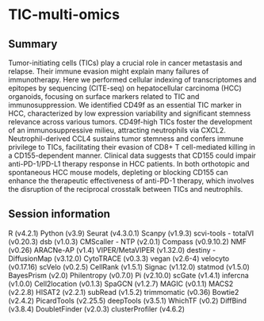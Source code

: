 # TIC-multi-omics
## Summary
Tumor-initiating cells (TICs) play a crucial role in cancer metastasis and relapse. Their immune evasion might explain many failures of immunotherapy. Here we performed cellular indexing of transcriptomes and epitopes by sequencing (CITE-seq) on hepatocellular carcinoma (HCC) organoids, focusing on surface markers related to TIC and immunosuppression. We identified CD49f as an essential TIC marker in HCC, characterized by low expression variability and significant stemness relevance across various tumors. CD49f-high TICs foster the development of an immunosuppressive milieu, attracting neutrophils via CXCL2. Neutrophil-derived CCL4 sustains tumor stemness and confers immune privilege to TICs, facilitating their evasion of CD8+ T cell-mediated killing in a CD155-dependent manner. Clinical data suggests that CD155 could impair anti-PD-1/PD-L1 therapy response in HCC patients. In both orthotopic and spontaneous HCC mouse models, depleting or blocking CD155 can enhance the therapeutic effectiveness of anti-PD-1 therapy, which involves the disruption of the reciprocal crosstalk between TICs and neutrophils. 

## Session information
R (v4.2.1) 
Python (v3.9)
Seurat (v4.3.0.1)
Scanpy (v1.9.3)
scvi-tools - totalVI (v0.20.3)
dsb (v1.0.3)
CMScaller - NTP (v2.0.1)
Compass (v0.9.10.2)
NMF (v0.26)
ARACNe-AP (v1.4)
VIPER/MetaVIPER (v1.32.0)
destiny - DiffusionMap (v3.12.0)
CytoTRACE (v0.3.3)
vegan (v2.6-4)
velocyto (v0.17.16)
scVelo (v0.2.5)
CellRank (v1.5.1)
Signac (v1.12.0)
statmod (v1.5.0)
BayesPrism (v2.0)
Philentropy (v0.7.0)
Pi (v2.10.0)
scGate (v1.4.1)
infercna (v1.0.0)
Cell2location (v0.1.3)
SpaGCN (v1.2.7)
MAGIC (v0.1.1)
MACS2 (v2.2.8)
HISAT2 (v2.2.1)
subRead (v1.5.2)
trimmomatic (v0.36)
Bowtie2 (v2.4.2)
PicardTools (v2.25.5)
deepTools (v3.5.1)
WhichTF (v0.2)
DiffBind (v3.8.4)
DoubletFinder (v2.0.3)
clusterProfiler (v4.6.2)


